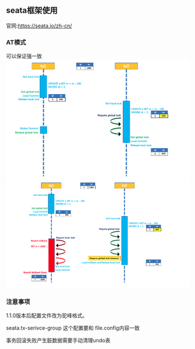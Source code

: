 ## seata框架使用

官网:https://seata.io/zh-cn/

### AT模式

可以保证强一致
![](./image/seata流程1.png)
![](./image/seata流程2.png)

### 注意事项

1.1.0版本后配置文件改为驼峰格式。

seata.tx-serivce-group 这个配置要和 file.config内容一致

事务回滚失败产生脏数据需要手动清理undo表
